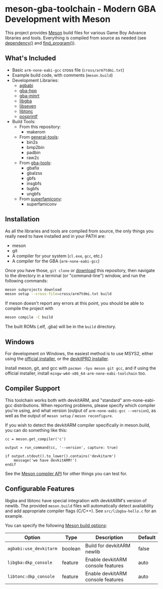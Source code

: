 # meson-gba-toolchain - Modern GBA Development with Meson

This project provides [Meson][meson-build] build files for various Game Boy
Advance libraries and tools. Everything is compiled from source as needed (see
[dependency()][meson-dependency] and [find\_program()][meson-findprogram]).

## What's Included

- Basic `arm-none-eabi-gcc` cross file (`cross/arm7tdmi.txt`)
- Example build code, with comments (`meson.build`)
- Development Libraries:
    - [agbabi]
    - [gba-hpp]
    - [gba-minrt]
    - [libgba]
    - [libseven]
    - [libtonc]
    - [posprintf]
- Build Tools:
    - From this repository:
        - makerom
    - From [general-tools]:
        - bin2s
        - bmp2bin
        - padbin
        - raw2c
    - From [gba-tools]:
        - gbafix
        - gbalzss
        - gbfs
        - insgbfs
        - lsgbfs
        - ungbfs
    - From [superfamiconv]:
        - superfamiconv

## Installation

As all the libraries and tools are compiled from source, the only things you
really need to have installed and in your PATH are:

- meson
- git
- A compiler for your system (`cl.exe`, `gcc`, etc.)
- A compiler for the GBA (`arm-none-eabi-gcc`)

Once you have those, `git clone` or [download] this repository, then navigate
to the directory in a terminal (or "command-line") window, and run the
following commands:

```sh
meson subprojects download
meson setup --cross-file=cross/arm7tdmi.txt build
```

If meson doesn't report any errors at this point, you should be able to compile
the project with

```sh
meson compile -C build
```

The built ROMs (.elf, .gba) will be in the `build` directory.

## Windows

For development on Windows, the easiest method is to use MSYS2, either using
the [official installer][msys2-official], or the [devkitPRO installer][msys2-dkp].

Install meson, git, and gcc with `pacman -Syu meson git gcc`, and if using
the official installer, install `mingw-w64-x86_64-arm-none-eabi-toolchain` too.

## Compiler Support

This toolchain works both with devkitARM, and "standard" arm-none-eabi-gcc
distributions. When reporting problems, please specify which compiler you're
using, and what version (output of `arm-none-eabi-gcc --version`), as well
as the output of `meson setup` / `meson reconfigure`.

If you wish to detect the devkitARM compiler specifically in meson.build,
you can do something like this:

```meson
cc = meson.get_compiler('c')

output = run_command(cc, '--version', capture: true)

if output.stdout().to_lower().contains('devkitarm')
    message('we have devkitARM!')
endif
```

See the [Meson compiler API][meson-compiler] for other things you can test for.

## Configurable Features

libgba and libtonc have special integration with devkitARM's version of newlib.
The provided `meson.build` files will automatically detect availability and add
appropriate compiler flags (C/C++). See `src/libgba-hello.c` for an example.

You can specify the following [Meson build options][meson-options]:

Option                 | Type    | Description                       | Default
-----------------------|---------|-----------------------------------|---------
`agbabi:use_devkitarm` | boolean | Build for devkitARM newlib        | false
`libgba:dkp_console`   | feature | Enable devkitARM console features | auto
`libtonc:dkp_console`  | feature | Enable devkitARM console features | auto

[agbabi]: https://github.com/felixjones/agbabi
[gba-hpp]: https://github.com/felixjones/gba-hpp
[gba-minrt]: https://github.com/LunarLambda/gba-minrt
[libgba]: https://github.com/devkitpro/libgba
[libseven]: https://github.com/LunarLambda/libseven
[libtonc]: https://github.com/devkitpro/libtonc
[posprintf]: http://danposluns.com/gbadev/posprintf/index.html
[gba-tools]: https://github.com/devkitpro/gba-tools
[general-tools]: https://github.com/devkitpro/general-tools
[superfamiconv]: https://github.com/optiroc/superfamiconv
[download]: https://github.com/LunarLambda/meson-gba-toolchain/archive/refs/heads/main.zip
[msys2-dkp]: https://devkitpro.org/wiki/Getting_Started#Windows
[msys2-official]: https://www.msys2.org
[meson-build]: https://mesonbuild.com/index.html
[meson-compiler]: https://mesonbuild.com/Reference-manual_returned_compiler.html
[meson-dependency]: https://mesonbuild.com/Dependencies.html
[meson-findprogram]: https://mesonbuild.com/Reference-manual_functions.html#find_program
[meson-options]: https://mesonbuild.com/Build-options.html#using-build-options
